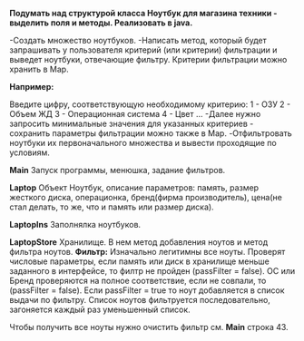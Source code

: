 **Подумать над структурой класса Ноутбук для магазина техники - выделить поля и методы. Реализовать в java.**

-Создать множество ноутбуков.
-Написать метод, который будет запрашивать у пользователя критерий (или критерии) фильтрации и выведет ноутбуки, отвечающие фильтру. Критерии фильтрации можно хранить в Map.

**Например:**

Введите цифру, соответствующую необходимому критерию:
1 - ОЗУ
2 - Объем ЖД
3 - Операционная система
4 - Цвет …
-Далее нужно запросить минимальные значения для указанных критериев - сохранить параметры фильтрации можно также в Map.
-Отфильтровать ноутбуки их первоначального множества и вывести проходящие по условиям.

**Main**
Запуск программы, менюшка, задание фильтров.

**Laptop**
Объект Ноутбук, описание параметров: память, размер жесткого диска, операционка, бренд(фирма производитель), цена(не стал делать, то же, что и память или размер диска).

**LaptopIns**
Заполнялка ноутбуков.

**LaptopStore**
Хранилище. В нем метод добавления ноутов и метод фильтра ноутов.
__Фильтр:__
Изначально легитимны все ноуты.
Проверят числовые параметры, если память или диск в хранилище меньше заданного в интерфейсе, то филтр не пройден (passFilter = false).
ОС или Бренд проверяются на полное соответствие, если не совпали, то (passFilter = false).
Если passFilter = true то ноут добавляется в список выдачи по фильтру.
Список ноутов фильтруется последовательно, загоняется каждый раз уменьшенный список.


Чтобы получить все ноуты нужно очистить фильтр см. __Main__ строка 43.
